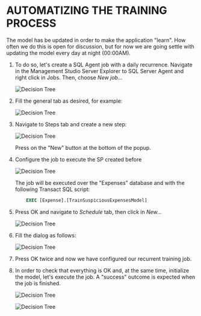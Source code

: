 <page title="Automatizing the training process"/>

AUTOMATIZING THE TRAINING PROCESS
====

The model has be updated in order to make the application "learn". How often we do this is open for discussion, but for now we are going settle with updating the model every day at night (00:00AM).

1. To do so, let's create a SQL Agent job with a daily recurrence. Navigate in the Management Studio Server Explorer to SQL Server Agent and right click in Jobs. Then, choose *New job...*

    ![Decision Tree](img/1.4.png)

2. Fill the general tab as desired, for example:

    ![Decision Tree](img/1.5.png)

3.  Navigate to Steps tab and create a new step:

    ![Decision Tree](img/1.6.png)

    Press on the "New" button at the bottom of the popup.

4.  Configure the job to execute the SP created before

    ![Decision Tree](img/1.7.png)

    The job will be executed over the "Expenses" database and with the following Transact SQL script:

    ```sql
        EXEC [Expense].[TrainSuspiciousExpensesModel]
    ```

5.  Press OK and navigate to *Schedule* tab, then click in *New...*

    ![Decision Tree](img/1.8.png)

6.  Fill the dialog as follows:

    ![Decision Tree](img/1.9.png)

7. Press OK twice and now we have configured our recurrent training job.

8. In order to check that everything is OK and, at the same time, initialize the model, let's execute the job. A "success" outcome is expected when the job is finished.

	![Decision Tree](img/1.10.png)
	
	![Decision Tree](img/1.11.png) 